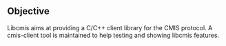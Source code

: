 Objective
---------

Libcmis aims at providing a C/C++ client library for the CMIS protocol.
A cmis-client tool is maintained to help testing and showing libcmis features.
